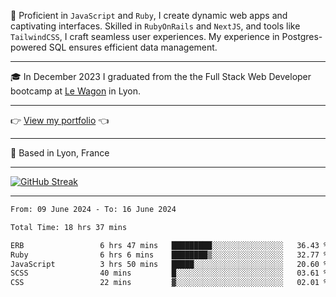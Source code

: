 📖 Proficient in `JavaScript` and `Ruby`, I create dynamic web apps and captivating interfaces. Skilled in `RubyOnRails` and `NextJS`, and tools like `TailwindCSS`, I craft seamless user experiences. My experience in Postgres-powered SQL ensures efficient data management.

***

🎓 In December 2023 I graduated from the the Full Stack Web Developer bootcamp at [Le Wagon](https://www.lewagon.com/) in Lyon.

***

👉 <a href="https://www.davidlau.dev/" target="_blank">View my portfolio</a> 👈

***

📍 Based in Lyon, France

***

[![GitHub Streak](https://streak-stats.demolab.com?user=kaimunlau&theme=github-dark&hide_border=true)](https://git.io/streak-stats)

***

<!--START_SECTION:waka-->

```txt
From: 09 June 2024 - To: 16 June 2024

Total Time: 18 hrs 37 mins

ERB                 6 hrs 47 mins   █████████░░░░░░░░░░░░░░░░   36.43 %
Ruby                6 hrs 6 mins    ████████▒░░░░░░░░░░░░░░░░   32.77 %
JavaScript          3 hrs 50 mins   █████░░░░░░░░░░░░░░░░░░░░   20.60 %
SCSS                40 mins         █░░░░░░░░░░░░░░░░░░░░░░░░   03.61 %
CSS                 22 mins         ▓░░░░░░░░░░░░░░░░░░░░░░░░   02.01 %
```

<!--END_SECTION:waka-->
